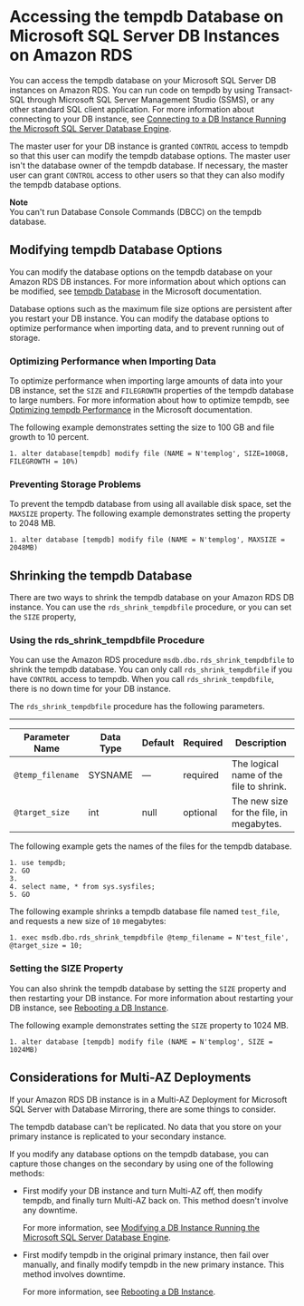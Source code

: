 # Accessing the tempdb Database on Microsoft SQL Server DB Instances on Amazon RDS<a name="SQLServer.TempDB"></a>

You can access the tempdb database on your Microsoft SQL Server DB instances on Amazon RDS\. You can run code on tempdb by using Transact\-SQL through Microsoft SQL Server Management Studio \(SSMS\), or any other standard SQL client application\. For more information about connecting to your DB instance, see [Connecting to a DB Instance Running the Microsoft SQL Server Database Engine](USER_ConnectToMicrosoftSQLServerInstance.md)\. 

The master user for your DB instance is granted `CONTROL` access to tempdb so that this user can modify the tempdb database options\. The master user isn't the database owner of the tempdb database\. If necessary, the master user can grant `CONTROL` access to other users so that they can also modify the tempdb database options\. 

**Note**  
You can't run Database Console Commands \(DBCC\) on the tempdb database\. 

## Modifying tempdb Database Options<a name="SQLServer.TempDB.Modifying"></a>

You can modify the database options on the tempdb database on your Amazon RDS DB instances\. For more information about which options can be modified, see [tempdb Database](https://msdn.microsoft.com/en-us/library/ms190768%28v=sql.120%29.aspx) in the Microsoft documentation\. 

Database options such as the maximum file size options are persistent after you restart your DB instance\. You can modify the database options to optimize performance when importing data, and to prevent running out of storage\. 

### Optimizing Performance when Importing Data<a name="SQLServer.TempDB.Modifying.Import"></a>

To optimize performance when importing large amounts of data into your DB instance, set the `SIZE` and `FILEGROWTH` properties of the tempdb database to large numbers\. For more information about how to optimize tempdb, see [Optimizing tempdb Performance](https://technet.microsoft.com/en-us/library/ms175527%28v=sql.120%29.aspx) in the Microsoft documentation\. 

The following example demonstrates setting the size to 100 GB and file growth to 10 percent\. 

```
1. alter database[tempdb] modify file (NAME = N'templog', SIZE=100GB, FILEGROWTH = 10%)
```

### Preventing Storage Problems<a name="SQLServer.TempDB.Modifying.Full"></a>

To prevent the tempdb database from using all available disk space, set the `MAXSIZE` property\. The following example demonstrates setting the property to 2048 MB\. 

```
1. alter database [tempdb] modify file (NAME = N'templog', MAXSIZE = 2048MB)
```

## Shrinking the tempdb Database<a name="SQLServer.TempDB.Shrinking"></a>

There are two ways to shrink the tempdb database on your Amazon RDS DB instance\. You can use the `rds_shrink_tempdbfile` procedure, or you can set the `SIZE` property, 

### Using the rds\_shrink\_tempdbfile Procedure<a name="SQLServer.TempDB.Shrinking.Proc"></a>

You can use the Amazon RDS procedure `msdb.dbo.rds_shrink_tempdbfile` to shrink the tempdb database\. You can only call `rds_shrink_tempdbfile` if you have `CONTROL` access to tempdb\. When you call `rds_shrink_tempdbfile`, there is no down time for your DB instance\. 

The `rds_shrink_tempdbfile` procedure has the following parameters\. 


****  

| Parameter Name | Data Type | Default | Required | Description | 
| --- | --- | --- | --- | --- | 
| `@temp_filename` | SYSNAME | — | required | The logical name of the file to shrink\. | 
| `@target_size` | int | null | optional | The new size for the file, in megabytes\. | 

The following example gets the names of the files for the tempdb database\. 

```
1. use tempdb;
2. GO
3. 
4. select name, * from sys.sysfiles;
5. GO
```

The following example shrinks a tempdb database file named `test_file`, and requests a new size of `10` megabytes: 

```
1. exec msdb.dbo.rds_shrink_tempdbfile @temp_filename = N'test_file', @target_size = 10;
```

### Setting the SIZE Property<a name="SQLServer.TempDB.Shrinking.Size"></a>

You can also shrink the tempdb database by setting the `SIZE` property and then restarting your DB instance\. For more information about restarting your DB instance, see [Rebooting a DB Instance](USER_RebootInstance.md)\. 

The following example demonstrates setting the `SIZE` property to 1024 MB\. 

```
1. alter database [tempdb] modify file (NAME = N'templog', SIZE = 1024MB)
```

## Considerations for Multi\-AZ Deployments<a name="SQLServer.TempDB.MAZ"></a>

If your Amazon RDS DB instance is in a Multi\-AZ Deployment for Microsoft SQL Server with Database Mirroring, there are some things to consider\. 

The tempdb database can't be replicated\. No data that you store on your primary instance is replicated to your secondary instance\. 

If you modify any database options on the tempdb database, you can capture those changes on the secondary by using one of the following methods: 

+ First modify your DB instance and turn Multi\-AZ off, then modify tempdb, and finally turn Multi\-AZ back on\. This method doesn't involve any downtime\. 

  For more information, see [Modifying a DB Instance Running the Microsoft SQL Server Database Engine](USER_ModifyInstance.SQLServer.md)\. 

+ First modify tempdb in the original primary instance, then fail over manually, and finally modify tempdb in the new primary instance\. This method involves downtime\. 

  For more information, see [Rebooting a DB Instance](USER_RebootInstance.md)\. 